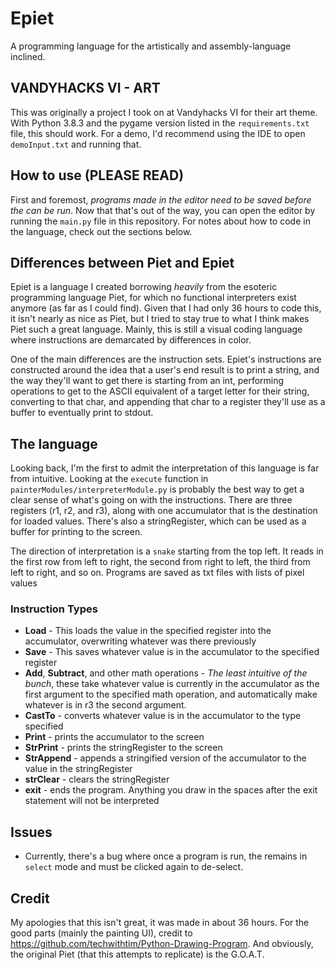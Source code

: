 # Epiet

A programming language for the artistically and assembly-language inclined.

## VANDYHACKS VI - ART

This was originally a project I took on at Vandyhacks VI for their art theme. With Python 3.8.3 and the pygame version listed in the `requirements.txt` file, this should work. For a demo, I'd recommend using the IDE to open `demoInput.txt` and running that.

## How to use (PLEASE READ)

First and foremost, _programs made in the editor need to be saved before the can be run_. Now that that's out of the way, you can open the editor by running the `main.py` file in this repository. For notes about how to code in the language, check out the sections below.

## Differences between Piet and Epiet

Epiet is a language I created borrowing *heavily* from the esoteric programming language Piet, for which no functional interpreters exist anymore (as far as I could find). Given that I had only 36 hours to code this, it isn't nearly as nice as Piet, but I tried to stay true to what I think makes Piet such a great language. Mainly, this is still a visual coding language where instructions are demarcated by differences in color.

One of the main differences are the instruction sets. Epiet's instructions are constructed around the idea that a user's end result is to print a string, and the way they'll want to get there is starting from an int, performing operations to get to the  ASCII equivalent of a target letter for their string, converting to that char, and appending that char to a register they'll use as a buffer to eventually print to stdout.

## The language

Looking back, I'm the first to admit the interpretation of this language is far from intuitive. Looking at the `execute` function in `painterModules/interpreterModule.py` is probably the best way to get a clear sense of what's going on with the instructions. There are three registers (r1, r2, and r3), along with one accumulator that is the destination for loaded values. There's also a stringRegister, which can be used as a buffer for printing to the screen.

The direction of interpretation is a `snake` starting from the top left. It reads in the first row from left to right, the second from right to left, the third from left to right, and so on. Programs are saved as txt files with lists of pixel values

### Instruction Types

* __Load__ - This loads the value in the specified register into the accumulator, overwriting whatever was there previously
* __Save__ - This saves whatever value is in the accumulator to the specified register
* __Add__, __Subtract__, and other math operations - *The least intuitive of the bunch*, these take whatever value is currently in the accumulator as the first argument to the specified math operation, and automatically make whatever is in r3 the second argument.
*  __CastTo__ - converts whatever value is in the accumulator to the type specified
* __Print__ - prints the accumulator to the screen
* __StrPrint__ - prints the stringRegister to the screen
* __StrAppend__ - appends a stringified version of the accumulator to the value in the stringRegister
* __strClear__ - clears the stringRegister
* __exit__  - ends the program. Anything you draw in the spaces after the exit statement will not be interpreted

## Issues
* Currently, there's a bug where once a program is run, the remains in `select` mode and must be clicked again to de-select.

## Credit
My apologies that this isn't great, it was made in about 36 hours. For the good parts (mainly the painting UI), credit to https://github.com/techwithtim/Python-Drawing-Program. And obviously, the original Piet (that this attempts to replicate) is the G.O.A.T.

